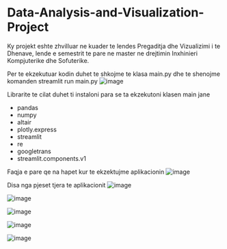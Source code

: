 # Data-Analysis-and-Visualization-Project

Ky projekt eshte zhvilluar ne kuader te lendes Pregaditja dhe Vizualizimi i te Dhenave, lende e semestrit te pare ne master ne drejtimin Inxhinieri Kompjuterike dhe Sofuterike.

Per te ekzekutuar kodin duhet te shkojme te klasa main.py dhe te shenojme komanden streamlit run main.py
![image](https://user-images.githubusercontent.com/117693854/214911672-0bcd4740-5ce4-4e91-abfb-66445465dd06.png)

Librarite te cilat duhet ti instaloni para se ta ekzekutoni klasen main jane
* pandas
* numpy
* altair
* plotly.express
* streamlit
* re
* googletrans
* streamlit.components.v1

Faqja e pare qe na hapet kur te ekzektujme aplikacionin
![image](https://user-images.githubusercontent.com/117693854/214912965-8f413a10-96ba-4210-aca1-7c442271fc96.png)

Disa nga pjeset tjera te aplikacionit
![image](https://user-images.githubusercontent.com/117693854/214913107-adedd9d9-799b-4f17-860e-939c3bfde185.png)

![image](https://user-images.githubusercontent.com/117693854/214913177-28146c6d-0db6-4e0d-b6c2-a6ed6f3c25a6.png)

![image](https://user-images.githubusercontent.com/117693854/214913325-ac8eee7a-f480-4286-93dc-405ed12f69e0.png)

![image](https://user-images.githubusercontent.com/117693854/214913391-ce66c683-27c1-489d-9e0a-3213f8295047.png)

![image](https://user-images.githubusercontent.com/117693854/214913468-323d8030-c68c-4def-ad10-634a9b32f309.png)


